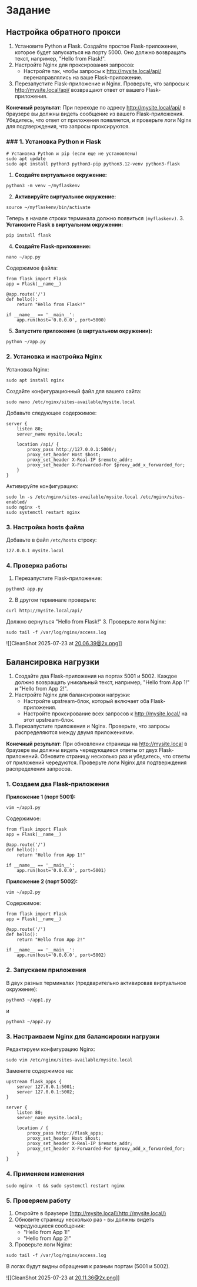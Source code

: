 # Задание
## Настройка обратного прокси
1. Установите Python и Flask. Создайте простое Flask-приложение, которое будет запускаться на порту 5000. Оно должно возвращать текст, например, "Hello from Flask!".
2. Настройте Nginx для проксирования запросов:
	- Настройте так, чтобы запросы к http://mysite.local/api/ перенаправлялись на ваше Flask-приложение. 
3. Перезапустите Flask-приложение и Nginx. Проверьте, что запросы к http://mysite.local/api/ возвращают ответ от вашего Flask-приложения.

**Конечный результат**: При переходе по адресу http://mysite.local/api/ в браузере вы должны видеть сообщение из вашего Flask-приложения. Убедитесь, что ответ от приложения появляется, и проверьте логи Nginx для подтверждения, что запросы проксируются.
### ### 1. Установка Python и Flask
```
# Установка Python и pip (если еще не установлены)
sudo apt update
sudo apt install python3 python3-pip python3.12-venv python3-flask
```
1. **Создайте виртуальное окружение:**
```
python3 -m venv ~/myflaskenv
```    
2. **Активируйте виртуальное окружение:**
```  
source ~/myflaskenv/bin/activate
```
Теперь в начале строки терминала должно появиться `(myflaskenv)`.
3. **Установите Flask в виртуальном окружении:**
```
pip install flask
``` 
4. **Создайте Flask-приложение:**
```
nano ~/app.py
``` 
Содержимое файла:
```   
from flask import Flask
app = Flask(__name__)

@app.route('/')
def hello():
	return "Hello from Flask!"
    
if __name__ == '__main__':
	app.run(host='0.0.0.0', port=5000)
```    
5. **Запустите приложение (в виртуальном окружении):**
```
python ~/app.py
```
### 2. Установка и настройка Nginx
Установка Nginx:
```
sudo apt install nginx
```
Создайте конфигурационный файл для вашего сайта:
```
sudo nano /etc/nginx/sites-available/mysite.local
```
Добавьте следующее содержимое:
```
server {
    listen 80;
    server_name mysite.local;

    location /api/ {
        proxy_pass http://127.0.0.1:5000/;
        proxy_set_header Host $host;
        proxy_set_header X-Real-IP $remote_addr;
        proxy_set_header X-Forwarded-For $proxy_add_x_forwarded_for;
    }
}
```
Активируйте конфигурацию:
```
sudo ln -s /etc/nginx/sites-available/mysite.local /etc/nginx/sites-enabled/
sudo nginx -t
sudo systemctl restart nginx
```
### 3. Настройка hosts файла
Добавьте в файл `/etc/hosts` строку:
```
127.0.0.1 mysite.local
```
### 4. Проверка работы
1. Перезапустите Flask-приложение:
```
python3 app.py
```
2. В другом терминале проверьте:
```
curl http://mysite.local/api/
```
Должно вернуться "Hello from Flask!"
3. Проверьте логи Nginx:
```
sudo tail -f /var/log/nginx/access.log
```

![[CleanShot 2025-07-23 at 20.06.39@2x.png]]
## Балансировка нагрузки
1. Создайте два Flask-приложения на портах 5001 и 5002. Каждое должно возвращать уникальный текст, например, "Hello from App 1!" и "Hello from App 2!".
2. Настройте Nginx для балансировки нагрузки:
	- Настройте upstream-блок, который включает оба Flask-приложения.
	- Настройте проксирование всех запросов к http://mysite.local/ на этот upstream-блок.
3. Перезапустите приложения и Nginx. Проверьте, что запросы распределяются между двумя приложениями.

**Конечный результат**: При обновлении страницы на http://mysite.local в браузере вы должны видеть чередующиеся ответы от двух Flask-приложений. Обновите страницу несколько раз и убедитесь, что ответы от приложений чередуются. Проверьте логи Nginx для подтверждения распределения запросов.
### 1. Создаем два Flask-приложения
**Приложение 1 (порт 5001):**
```
vim ~/app1.py
```
Содержимое:
```
from flask import Flask
app = Flask(__name__)

@app.route('/')
def hello():
    return "Hello from App 1!"

if __name__ == '__main__':
    app.run(host='0.0.0.0', port=5001)
```
**Приложение 2 (порт 5002):**
```
vim ~/app2.py
```
Содержимое:
```
from flask import Flask
app = Flask(__name__)

@app.route('/')
def hello():
    return "Hello from App 2!"

if __name__ == '__main__':
    app.run(host='0.0.0.0', port=5002)
```
### 2. Запускаем приложения
В двух разных терминалах (предварительно активировав виртуальное окружение):
```
python3 ~/app1.py
```
и
```
python3 ~/app2.py
```
### 3. Настраиваем Nginx для балансировки нагрузки
Редактируем конфигурацию Nginx:
```
sudo vim /etc/nginx/sites-available/mysite.local
```
Замените содержимое на:
```
upstream flask_apps {
    server 127.0.0.1:5001;
    server 127.0.0.1:5002;
}

server {
    listen 80;
    server_name mysite.local;

    location / {
        proxy_pass http://flask_apps;
        proxy_set_header Host $host;
        proxy_set_header X-Real-IP $remote_addr;
        proxy_set_header X-Forwarded-For $proxy_add_x_forwarded_for;
    }
}
```
### 4. Применяем изменения
```
sudo nginx -t && sudo systemctl restart nginx
```
### 5. Проверяем работу
1. Откройте в браузере [http://mysite.local](http://mysite.local/)
2. Обновите страницу несколько раз - вы должны видеть чередующиеся сообщения:
    - "Hello from App 1!"
    - "Hello from App 2!"
3. Проверьте логи Nginx:
```
sudo tail -f /var/log/nginx/access.log
```
В логах будут видны обращения к разным портам (5001 и 5002).

![[CleanShot 2025-07-23 at 20.11.36@2x.png]]




